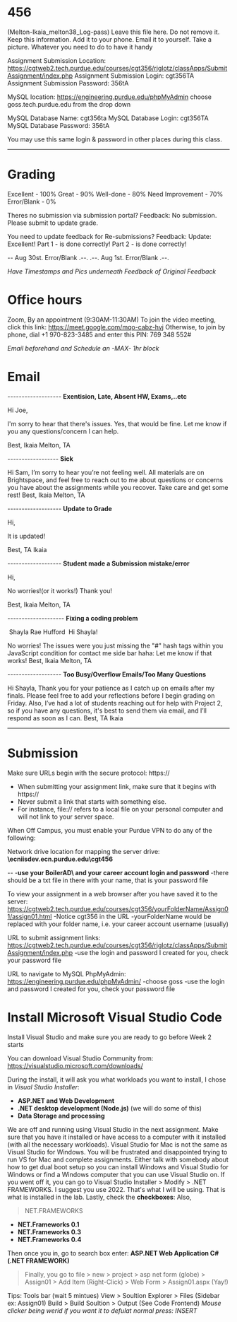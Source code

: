 # 456

(Melton-Ikaia_melton38_Log-pass) Leave this file here. Do not remove it. Keep this information. Add it to your phone. Email it to yourself. Take a picture. Whatever you need to do to have it handy

Assignment Submission Location: https://cgtweb2.tech.purdue.edu/courses/cgt356/rjglotz/classApps/SubmitAssignment/index.php Assignment Submission Login: cgt356TA Assignment Submission Password: 356tA

MySQL location: https://engineering.purdue.edu/phpMyAdmin choose goss.tech.purdue.edu from the drop down

MySQL Database Name: cgt356ta MySQL Database Login: cgt356TA MySQL Database Password: 356tA

You may use this same login & password in other places during this class.

--------------------------------------------------------------------------------------------------------------------------------------------------------------------------------------
# Grading
Excellent - 100% Great - 90% Well-done - 80% Need Improvement - 70% Error/Blank - 0%

Theres no submission via submission portal? Feedback: No submission. Please submit to update grade.

You need to update feedback for Re-submissions? Feedback: Update: Excellent! Part 1 - is done correctly! Part 2 - is done correctly!

-- Aug 30st. Error/Blank .--. .--. Aug 1st. Error/Blank .--.

*Have Timestamps and Pics underneath Feedback of Original Feedback*

# Office hours

Zoom, By an appointment (9:30AM-11:30AM) 
To join the video meeting, click this link: https://meet.google.com/mqo-cabz-hvj
Otherwise, to join by phone, dial +1 970-823-3485 and enter this PIN: 769 348 552#

*Email beforehand and Schedule an -MAX- 1hr block*

# Email

------------------- **Exentision, Late, Absent HW, Exams,..etc**
 
 Hi Joe,

I'm sorry to hear that there's issues.  Yes, that would be fine.
Let me know if you any questions/concern I can help.

Best,
Ikaia Melton, TA

------------------ **Sick**

 Hi Sam,
I’m sorry to hear you’re not feeling well. All materials are on Brightspace, and feel free to reach out to me about questions or concerns you have about the assignments while you recover. Take care and get some rest!
Best,
Ikaia Melton, TA

------------------- **Update to Grade**

Hi,

It is updated!

Best,
TA Ikaia

------------------- **Student made a Submission mistake/error**

Hi,

No worries!(or it works!) Thank you!

Best, 
Ikaia Melton, TA

-------------------- **Fixing a coding problem**

​
Shayla Rae Hufford
​
Hi Shayla!

No worries! The issues were you just missing the "#" hash tags within you JavaScript condition for contact me side bar haha:
Let me know if that works!
Best,
Ikaia Melton, TA

------------------- **Too Busy/Overflow Emails/Too Many Questions**

Hi Shayla,
Thank you for your patience as I catch up on emails after my finals.
Please feel free to add your reflections before I begin grading on Friday. Also, I’ve had a lot of students reaching out for help with Project 2, so if you have any questions, it's best to send them via email, and I’ll respond as soon as I can.
Best,
TA Ikaia

-----------------

# Submission 

Make sure URLs begin with the secure protocol: https://
 - When submitting your assignment link, make sure that it begins with https://
 - Never submit a link that starts with something else.
 - For instance, file:// refers to a local file on your personal computer and will not link to your server space.

When Off Campus, you must enable your Purdue VPN to do any of the following:

Network drive location for mapping the server drive:
**\\ecniisdev.ecn.purdue.edu\cgt456**

--
      -**use your BoilerAD\ and your career account login and password**
      -there should be a txt file in there with your name, that is your password file

To view your assignment in a web browser after you have saved it to the server:
https://cgtweb2.tech.purdue.edu/courses/cgt356/yourFolderName/Assign01/assign01.html
      -Notice cgt356 in the URL
      -yourFolderName would be replaced with your folder name, i.e. your career account username (usually)

URL to submit assignment links:
https://cgtweb2.tech.purdue.edu/courses/cgt356/rjglotz/classApps/SubmitAssignment/index.php
      -use the login and password I created for you, check your password file

URL to navigate to MySQL PhpMyAdmin:
https://engineering.purdue.edu/phpMyAdmin/
      -choose goss
      -use the login and password I created for you, check your password file

# Install Microsoft Visual Studio Code
Install Visual Studio and make sure you are ready to go before Week 2 starts

You can download Visual Studio Community from:&nbsp;
https://visualstudio.microsoft.com/downloads/

During the install, it will ask you what workloads you want to install, I chose in *Visual Studio Installer*:

- **ASP.NET and Web Development**
- **.NET desktop development (Node.js)** (we will do some of this)
- **Data Storage and processing**
  
We are off and running using Visual Studio in the next assignment. Make sure that you have it installed or have access to a computer with it installed (with all the necessary workloads).
Visual Studio for Mac is not the same as Visual Studio for Windows. You will be frustrated and disappointed trying to run VS for Mac and complete assignments. Either talk with somebody about how to get dual boot setup so you can install Windows and Visual Studio for Windows or find a Windows computer that you can use Visual Studio on. If you went off it, you can go to Visual Studio Installer > Modify > .NET FRAMEWORKS. 
I suggest you use 2022. That's what I will be using. That is what is installed in the lab. Lastly, check the **checkboxes**: 
Also,
>NET.FRAMEWORKS
- **NET.Frameworks 0.1**
- **NET.Frameworks 0.3**
- **NET.Frameworks 0.4**

Then once you in, go to search box enter: **ASP.NET Web Application C# (.NET FRAMEWORK)**
>Finally, you go to file > new > project > asp net form (globe) > Assign01 > Add Item (Right-Click) > Web Form > Assign01.aspx (Yay!)

Tips: 
Tools bar (wait 5 mintues)
View > Soultion Explorer > Files (Sidebar ex: Assign01)
Build > Build Soultion > Output (See Code Frontend)
*Mouse clicker being werid if you want it to defulat normal press: INSERT*

